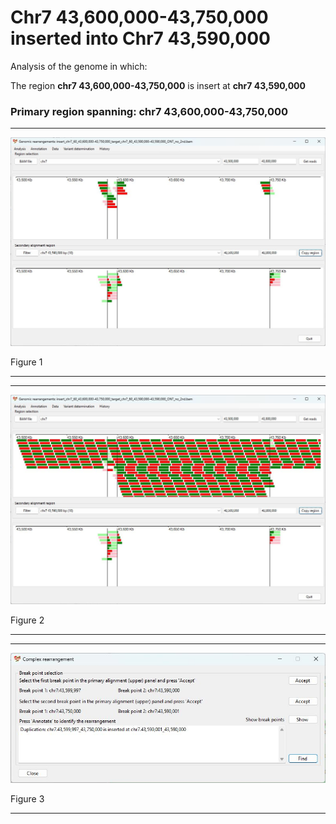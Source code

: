 # Chr7 43,600,000-43,750,000  inserted into Chr7 43,590,000

Analysis of the genome in which: 

The region **chr7 43,600,000-43,750,000** is insert at **chr7 43,590,000**

### Primary region spanning: chr7 43,600,000-43,750,000 

<hr />

![image](images/insert_chr7_60_43,600,000-43,750,000_target_chr7_60_43,590,000-43,590,000_ONT_no_2nd_1.jpg)

Figure 1

<hr />

<hr />

![image](images/insert_chr7_60_43,600,000-43,750,000_target_chr7_60_43,590,000-43,590,000_ONT_no_2nd_1_all.jpg)

Figure 2

<hr />

<hr />

![image](images/insert_chr7_60_43,600,000-43,750,000_target_chr7_60_43,590,000-43,590,000_ONT_no_2nd_1_result.jpg)

Figure 3

<hr />

